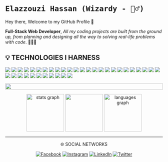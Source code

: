 # `Elazzouzi Hassan (Wizardy - 🧙‍♂️) `

Hey there, Welcome to my GitHub Profile 👋 

**Full-Stack Web Developer**, *All my coding projects are built from the ground up, from planning and designing all the way to solving real-life problems with code*. 👨‍💻✨
<h2 align="left">💡 TECHNOLOGIES I HARNESS </h2>

<div>
<img src="https://img.shields.io/badge/c-%2300599C.svg?style=plastic&logo=c&logoColor=white">
<img src="https://img.shields.io/badge/python-3670A0?style=plastic&logo=python&logoColor=ffdd54">
<img src="https://img.shields.io/badge/php-%23777BB4.svg?style=plastic&logo=php&logoColor=white">
<img src="https://img.shields.io/badge/html5-%23E34F26.svg?style=plastic&logo=html5&logoColor=white">
<img src="https://img.shields.io/badge/css3-%231572B6.svg?style=plastic&logo=css3&logoColor=white">
<img src="https://img.shields.io/badge/javascript-%23323330.svg?style=plastic&logo=javascript&logoColor=%23F7DF1E">
<img src="https://img.shields.io/badge/typescript-%23007ACC.svg?style=plastic&logo=typescript&logoColor=white">
<img src="https://img.shields.io/badge/-GraphQL-E10098?style=plastic&logo=graphql&logoColor=white">
<img src="https://img.shields.io/badge/MariaDB-003545?style=plastic&logo=mariadb&logoColor=white">
<img src="https://img.shields.io/badge/MongoDB-%234ea94b.svg?style=plastic&logo=mongodb&logoColor=white">
<img src="https://img.shields.io/badge/mysql-%2300f.svg?style=plastic&logo=mysql&logoColor=white">
<img src="https://img.shields.io/badge/postgres-%23316192.svg?style=plastic&logo=postgresql&logoColor=white">
<img src="https://img.shields.io/badge/sqlite-%2307405e.svg?style=plastic&logo=sqlite&logoColor=white">
<img src="https://img.shields.io/badge/firebase-%23039BE5.svg?style=plastic&logo=firebase">
<img src="https://img.shields.io/badge/react-%2320232a.svg?style=plastic&logo=react&logoColor=%2361DAFB">
<img src="https://img.shields.io/badge/redux-%23593d88.svg?style=plastic&logo=redux&logoColor=white">
<img src="https://img.shields.io/badge/node.js-6DA55F?style=plastic&logo=node.js&logoColor=white">
<img src="https://img.shields.io/badge/express.js-%23404d59.svg?style=plastic&logo=express&logoColor=%2361DAFB">
<img src="https://img.shields.io/badge/Next-black?style=plastic&logo=next.js&logoColor=white">
<img src="https://img.shields.io/badge/bootstrap-%23563D7C.svg?style=plastic&logo=bootstrap&logoColor=white">
<img src="https://img.shields.io/badge/MUI-%230081CB.svg?style=plastic&logo=material-ui&logoColor=white">
<img src="https://img.shields.io/badge/webpack-%238DD6F9.svg?style=plastic&logo=webpack&logoColor=black">
<img src="https://img.shields.io/badge/laravel-%23FF2D20.svg?style=plastic&logo=laravel&logoColor=white">
<img src="https://img.shields.io/badge/SASS-hotpink.svg?style=plastic&logo=SASS&logoColor=white">
<img src="https://img.shields.io/badge/JWT-black?style=plastic&logo=JSON%20web%20tokens">
<img src="https://img.shields.io/badge/React_Router-CA4245?style=plastic&logo=react-router&logoColor=white">
<img src="https://img.shields.io/badge/jquery-%230769AD.svg?style=plastic&logo=jquery&logoColor=white">
<img src="https://img.shields.io/badge/Git-fc6d26?style=plastic&logo=git&logoColor=white">
<img src="https://img.shields.io/badge/GitHub-%23121011.svg?style=plastic&logo=github&logoColor=white">
<img src="https://img.shields.io/badge/NPM-%23000000.svg?style=plastic&logo=npm&logoColor=white">
<img src="https://img.shields.io/badge/jira-%230A0FFF.svg?style=plastic&logo=jira&logoColor=white">
<img src="https://img.shields.io/badge/docker-%230db7ed.svg?style=plastic&logo=docker&logoColor=white">
<img src="https://img.shields.io/badge/Postman-FF6C37?style=plastic&logo=postman&logoColor=white">
<img src="https://img.shields.io/badge/Insomnia-black?style=plastic&logo=insomnia&logoColor=5849BE">
<img src="https://img.shields.io/badge/Canva-%2300C4CC.svg?style=plastic&logo=Canva&logoColor=white">
<img src="https://img.shields.io/badge/figma-%23F24E1E.svg?style=plastic&logo=figma&logoColor=white">

<p align="center">
<img src="https://i.imgur.com/dBaSKWF.gif" height="20" width="100%">

<div align='center'>
  <img src="https://github-readme-stats.vercel.app/api?username=ElazzouziHassan&theme=blue-green&hide_border=false&include_all_commits=false&count_private=false" height="120" alt="stats graph"  />
<img src="https://github-readme-streak-stats.herokuapp.com/?user=ElazzouziHassan&theme=blue-green" height='120' />
  <img src="https://github-readme-stats.vercel.app/api/top-langs/?username=ElazzouziHassan&theme=blue-green&hide_border=false&include_all_commits=false&count_private=false&layout=compact" height="120" alt="languages graph"  />
</div>
<!-- 
<h2 align="left">⚡ACTIVITY GRAPH </h2>
<img align="center" src="https://github-readme-activity-graph.vercel.app/graph?username=ElazzouziHassan&theme=high-contrast"/> -->

---

<p align="center">
🌐 SOCIAL NETWORKS
</p>
<div align='center'>

[![Facebook](https://img.shields.io/badge/Facebook-%231877F2.svg?logo=Facebook&logoColor=white)](https://facebook.com/itsmewizardy) 
[![Instagram](https://img.shields.io/badge/Instagram-%23E4405F.svg?logo=Instagram&logoColor=white)](https://instagram.com/therealwizardy) 
[![LinkedIn](https://img.shields.io/badge/LinkedIn-%230077B5.svg?logo=linkedin&logoColor=white)](https://linkedin.com/in/elazzouzihassan) 
[![Twitter](https://img.shields.io/badge/Twitter-%231DA1F2.svg?logo=Twitter&logoColor=white)](https://twitter.com/itsmewizardy)  
<!-- <img align="center" src="https://readme-typing-svg.herokuapp.com?lines=Feel+free+to+connect+with+me+💖" /> -->
</div>

<div align="center">

  

